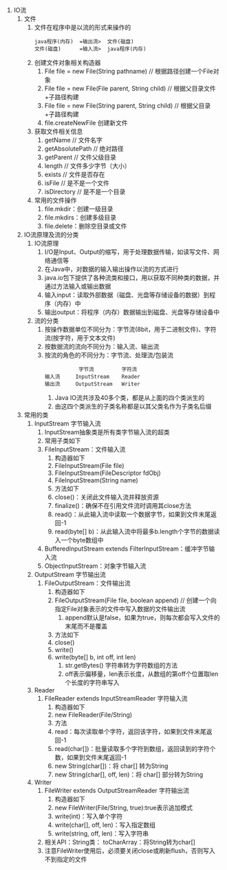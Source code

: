1. IO流
   1. 文件
      1. 文件在程序中是以流的形式来操作的
          ```
          java程序(内存)  =输出流>  文件(磁盘)
          文件(磁盘)      =输入流>  java程序(内存)
          ```
      2. 创建文件对象相关构造器
         1. File file = new File(String pathname)  // 根据路径创建一个File对象
         2. File file = new File(File parent, String child)   // 根据父目录文件+子路径构建
         3. File file = new File(String parent, String child)  // 根据父目录+子路径构建
         4. file.createNewFile 创建新文件
      3. 获取文件相关信息
         1. getName // 文件名字
         2. getAbsolutePath // 绝对路径
         3. getParent // 文件父级目录
         4. length // 文件多少字节（大小）
         5. exists // 文件是否存在
         6. isFile // 是不是一个文件
         7. isDirectory // 是不是一个目录
      4. 常用的文件操作
         1. file.mkdir：创建一级目录
         2. file.mkdirs：创建多级目录
         3. file.delete：删除空目录或文件
   2. IO流原理及流的分类
      1. IO流原理 
         1. I/O是Input、Output的缩写，用于处理数据传输，如读写文件、网络通信等
         2. 在Java中，对数据的输入输出操作以流的方式进行
         3. java.io包下提供了各种流类和接口，用以获取不同种类的数据，并通过方法输入或输出数据
         4. 输入input：读取外部数据（磁盘、光盘等存储设备的数据）到程序（内存）中
         5. 输出output：将程序（内存）数据输出到磁盘、光盘等存储设备中
      2. 流的分类
         1. 按操作数据单位不同分为：字节流(8bit，用于二进制文件)、字符流(按字符，用于文本文件)
         2. 按数据流的流向不同分为：输入流、输出流
         3. 按流的角色的不同分为：字节流、处理流/包装流
            ```
                       字节流         字符流
            输入流     InputStream    Reader 
            输出流     OutputStream   Writer
            ```
            1. Java IO流共涉及40多个类，都是从上面的四个类派生的
            2. 由这四个类派生的子类名称都是以其父类名作为子类名后缀
   3. 常用的类
      1. InputStream 字节输入流
         1. InputStream抽象类是所有类字节输入流的超类
         2. 常用子类如下
         3. FileInputStream：文件输入流
            1. 构造器如下
            2. FileInputStream(File file)
            3. FileInputStream(FileDescriptor fdObj)
            4. FileInputStream(String name)
            5. 方法如下
            6. close()：关闭此文件输入流并释放资源
            7. finalize()：确保不在引用文件流时调用其close方法
            8. read()：从此输入流中读取一个数据字节，如果到文件末尾返回-1
            9. read(byte[] b)：从此输入流中将最多b.length个字节的数据读入一个byte数组中
         4. BufferedInputStream extends FilterInputStream：缓冲字节输入流
         5. ObjectInputStream：对象字节输入流
      2. OutputStream 字节输出流
         1. FileOutputStream：文件输出流
            1. 构造器如下
            2. FileOutputStream(File file, boolean append) // 创建一个向指定File对象表示的文件中写入数据的文件输出流
               1. append默认是false，如果为true，则每次都会写入文件的末尾而不是覆盖
            3. 方法如下
            4. close()
            5. write() 
            6. write(byte[] b, int off, int len)
               1. str.getBytes()  字符串转为字符数组的方法
               2. off表示偏移量，len表示长度，从数组的第off个位置取len个长度的字符串写入
      3. Reader
         1. FileReader extends InputStreamReader 字符输入流
            1. 构造器如下
            2. new FileReader(File/String)
            3. 方法
            4. read：每次读取单个字符，返回该字符，如果到文件末尾返回-1
            5. read(char[])：批量读取多个字符到数组，返回读到的字符个数，如果到文件末尾返回-1
            6. new String(char[])：将 char[] 转为String
            7. new String(char[], off, len)：将 char[] 部分转为String
      4. Writer
         1. FileWriter extends OutputStreamReader 字符输出流
            1. 构造器如下
            2. new FileWriter(File/String, true):true表示追加模式
            3. write(int)：写入单个字符
            4. write(char[], off, len)：写入指定数组
            5. write(string, off, len)：写入字符串
         2. 相关API：String类： toCharArray：将String转为char[]
         3. 注意FileWriter使用后，必须要关闭close或刷新flush，否则写入不到指定的文件